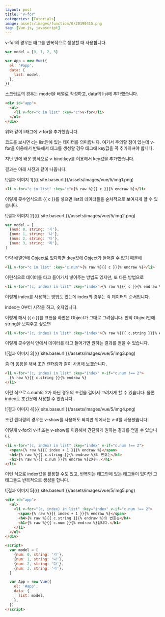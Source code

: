 ```yaml
---
layout: post
title: 'v-for'
categories: [Tutorials]
image: assets/images/function/0/20190415.png
tag: [Vue.js, javascript]
---
```


v-for의 경우는 태그를 반복적으로 생성할 때 사용합니다.

```javascript
var model = [0, 1, 2, 3]

var App = new Vue({
  el: '#app',
  data: {
    list: model,
  },
})
```

스크립트의 경우는 model을 배열로 작성하고, data의 list에 추가했습니다.

```html
<div id="app">
  <ul>
    <li v-for="c in list" :key="c">v-for</li>
  </ul>
</div>
```

위와 같이 li태그에 v-for을 추가했습니다.

코드를 보시면 c는 list안에 있는 데이터를 의미합니다. 여기서 주의할 점이 있는데 v-for을 이용해서 반복해서 태그를 생성할 경우 태그에 key값을 꼭 추가하셔야 합니다.

지난 번에 배운 방식으로 v-bind:key를 이용해서 key값을 추가했습니다.

결과는 아래 사진과 같이 나옵니다.

![결과 이미지 1]({{ site.baseurl }}/assets/images/vue/5/img1.png)

```html
<li v-for="c in list" :key="c">{% raw %}{{ c }}{% endraw %}</li>
```

이렇게 콧수염식으로 \{\{ c \}\}를 넣으면 list의 데이터들을 순차적으로 보여지게 할 수 있습니다.

![결과 이미지 2]({{ site.baseurl }}/assets/images/vue/5/img2.png)

```javascript
var model = [
  {num: 0, string: '가'},
  {num: 1, string: '나'},
  {num: 2, string: '다'},
  {num: 3, string: '라'},
]
```

만약 배열안에 Object로 있다하면 :key값에 Object가 들어갈 수 없기 때문에

```html
<li v-for="c in list" :key="c.num">{% raw %}{{ c }}{% endraw %}</li>
```

이런식으로 데이터를 타고 들어가서 넣어주는 방법도 있지만, 또 다른 방법으로

```html
<li v-for="(c, index) in list" :key="index">{% raw %}{{ c }}{% endraw %}</li>
```

이렇게 index를 사용하는 방법도 있는데 index의 경우는 각 데이터의 순서입니다.

index는 0부터 시작을 하고, 숫자입니다.

이렇게 해서 \{\{ c \}\}를 표현을 하면은 Object가 그대로 그려집니다. 만약 Object안에 string을 보여주고 싶으면

```html
<li v-for="(c, index) in list" :key="index">{% raw %}{{ c.string }}{% endraw %}</li>
```

이렇게 콧수염식 안에서 데이터를 타고 들어가면 원하는 결과를 얻을 수 있습니다.

![결과 이미지 3]({{ site.baseurl }}/assets/images/vue/5/img3.png)

좀 더 응용을 해서 조건 렌더링과 같이 사용해 보겠습니다.

```html
<li v-for="(c, index) in list" :key="index" v-if="c.num !== 2">
  {% raw %}{{ c.string }}{% endraw %}
</li>
```

이런 식으로 c.num의 2가 아닌 경우의 조건을 걸어서 그려지게 할 수 있습니다. 물론 index도 조건문에 사용할 수 있습니다.

![결과 이미지 4]({{ site.baseurl }}/assets/images/vue/5/img4.png)

조건 렌더링의 경우는 v-show를 사용해도 되지만 위에서는 v-if를 사용했습니다.

이렇게 v-for와 v-if 또는 v-show를 이용해서 간단하게 원하는 결과를 얻을 수 있습니다.

```html
<li v-for="(c, index) in list" :key="index" v-if="c.num !== 2">
  <span>{% raw %}{{ index + 1 }}{% endraw %}</span>
  <h4>{% raw %}{{ c.string }}{% endraw %}의 번호는</h4>
  <h1>{% raw %}{{ c.num }}{% endraw %}입니다.</h1>
</li>
```

이런 식으로 index값을 활용할 수도 있고, 반복되는 태그안에 있는 태그들이 있다면 그 태그들도 반복적으로 생성을 합니다.

![결과 이미지 5]({{ site.baseurl }}/assets/images/vue/5/img5.png)

```html
<div id="app">
  <ul>
    <li v-for="(c, index) in list" :key="index" v-if="c.num !== 2">
      <span>{% raw %}{{ index + 1 }}{% endraw %}</span>
      <h4>{% raw %}{{ c.string }}{% endraw %}의 번호는</h4>
      <h1>{% raw %}{{ c.num }}{% endraw %}입니다.</h1>
    </li>
  </ul>
</div>

<script>
  var model = [
    {num: 0, string: '가'},
    {num: 1, string: '나'},
    {num: 2, string: '다'},
    {num: 3, string: '라'},
  ]

  var App = new Vue({
    el: '#app',
    data: {
      list: model,
    },
  })
</script>
```

